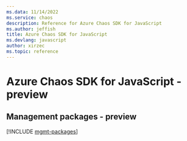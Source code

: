 ```yaml
---
ms.data: 11/14/2022
ms.service: chaos
description: Reference for Azure Chaos SDK for JavaScript
ms.author: jeffish
title: Azure Chaos SDK for JavaScript
ms.devlang: javascript
author: xirzec
ms.topic: reference
---
```

# Azure Chaos SDK for JavaScript - preview

## Management packages - preview
[!INCLUDE [mgmt-packages](chaos-mgmt-index.md)]